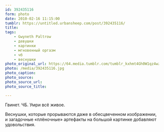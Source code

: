 ```yaml
---
id: 392435116
form: photo
date: 2010-02-16 11:15:00
tumblr: https://untitled.urbansheep.com/post/392435116/
title:
tags:
    - Gwyneth Paltrow
    - девушки
    - картинки
    - мгновенный оргазм
    - чб
    - веснушки
photo_original_url: https://64.media.tumblr.com/tumblr_kxhmt4Gh0W1qz4wzio1_1280.jpg
photo: /media/392435116.jpg
photo_caption: 
photo_source:
photo_source_url:
photo_source_title:

---
```


<p>Гвинет. ЧБ. Умри всё живое.</p>

<p>Веснушки, которые прорываются даже в обесцвеченном изображении, и загадочные «плёночные» артефакты на большой картинке добавляют удовольствия.</p>
